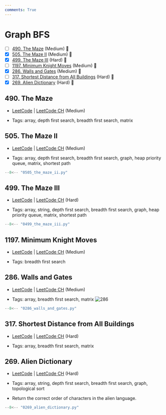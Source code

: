 ```yaml
---
comments: True
---
```


# Graph BFS

- [ ] [490. The Maze](https://leetcode.cn/problems/the-maze/) (Medium) 👑
- [x] [505. The Maze II](https://leetcode.cn/problems/the-maze-ii/) (Medium) 👑
- [x] [499. The Maze III](https://leetcode.cn/problems/the-maze-iii/) (Hard) 👑
- [ ] [1197. Minimum Knight Moves](https://leetcode.cn/problems/minimum-knight-moves/) (Medium) 👑
- [x] [286. Walls and Gates](https://leetcode.cn/problems/walls-and-gates/) (Medium) 👑
- [ ] [317. Shortest Distance from All Buildings](https://leetcode.cn/problems/shortest-distance-from-all-buildings/) (Hard) 👑
- [x] [269. Alien Dictionary](https://leetcode.cn/problems/alien-dictionary/) (Hard) 👑

## 490. The Maze

-   [LeetCode](https://leetcode.com/problems/the-maze/) | [LeetCode CH](https://leetcode.cn/problems/the-maze/) (Medium)

-   Tags: array, depth first search, breadth first search, matrix

## 505. The Maze II

-   [LeetCode](https://leetcode.com/problems/the-maze-ii/) | [LeetCode CH](https://leetcode.cn/problems/the-maze-ii/) (Medium)

-   Tags: array, depth first search, breadth first search, graph, heap priority queue, matrix, shortest path

```python title="505. The Maze II - Python Solution"
--8<-- "0505_the_maze_ii.py"
```

## 499. The Maze III

-   [LeetCode](https://leetcode.com/problems/the-maze-iii/) | [LeetCode CH](https://leetcode.cn/problems/the-maze-iii/) (Hard)

-   Tags: array, string, depth first search, breadth first search, graph, heap priority queue, matrix, shortest path

```python title="499. The Maze III - Python Solution"
--8<-- "0499_the_maze_iii.py"
```

## 1197. Minimum Knight Moves

-   [LeetCode](https://leetcode.com/problems/minimum-knight-moves/) | [LeetCode CH](https://leetcode.cn/problems/minimum-knight-moves/) (Medium)

-   Tags: breadth first search

## 286. Walls and Gates

-   [LeetCode](https://leetcode.com/problems/walls-and-gates/) | [LeetCode CH](https://leetcode.cn/problems/walls-and-gates/) (Medium)

-   Tags: array, breadth first search, matrix
![286](https://assets.leetcode.com/uploads/2021/01/03/grid.jpg)

```python title="286. Walls and Gates - Python Solution"
--8<-- "0286_walls_and_gates.py"
```

## 317. Shortest Distance from All Buildings

-   [LeetCode](https://leetcode.com/problems/shortest-distance-from-all-buildings/) | [LeetCode CH](https://leetcode.cn/problems/shortest-distance-from-all-buildings/) (Hard)

-   Tags: array, breadth first search, matrix

## 269. Alien Dictionary

-   [LeetCode](https://leetcode.com/problems/alien-dictionary/) | [LeetCode CH](https://leetcode.cn/problems/alien-dictionary/) (Hard)

-   Tags: array, string, depth first search, breadth first search, graph, topological sort
-   Return the correct order of characters in the alien language.

```python title="269. Alien Dictionary - Python Solution"
--8<-- "0269_alien_dictionary.py"
```
